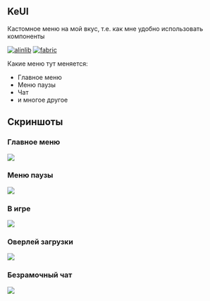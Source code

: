 ## KeUI
Кастомное меню на мой вкус, т.е. как мне удобно использовать компоненты

[![alinlib](https://wf.kelcu.ru/kel-budges/alinlib/Requires.svg)](/mod/alinlib) [![fabric](https://wf.kelcu.ru/kel-budges/loaders/Fabric.svg)](https://fabricmc.net/)

Какие меню тут меняется:
- Главное меню
- Меню паузы
- Чат
- и многое другое


## Скриншоты
### Главное меню
<img src="https://wf.kelcu.ru/mods/kelui/menu.png">

### Меню паузы
<img src="https://wf.kelcu.ru/mods/kelui/pause.png">

### В игре
<img src="https://wf.kelcu.ru/mods/kelui/ingame.png">

### Оверлей загрузки
<img src="https://wf.kelcu.ru/mods/kelui/reloading.png">

### Безрамочный чат
<img src="https://wf.kelcu.ru/mods/kelui/chat.png">
